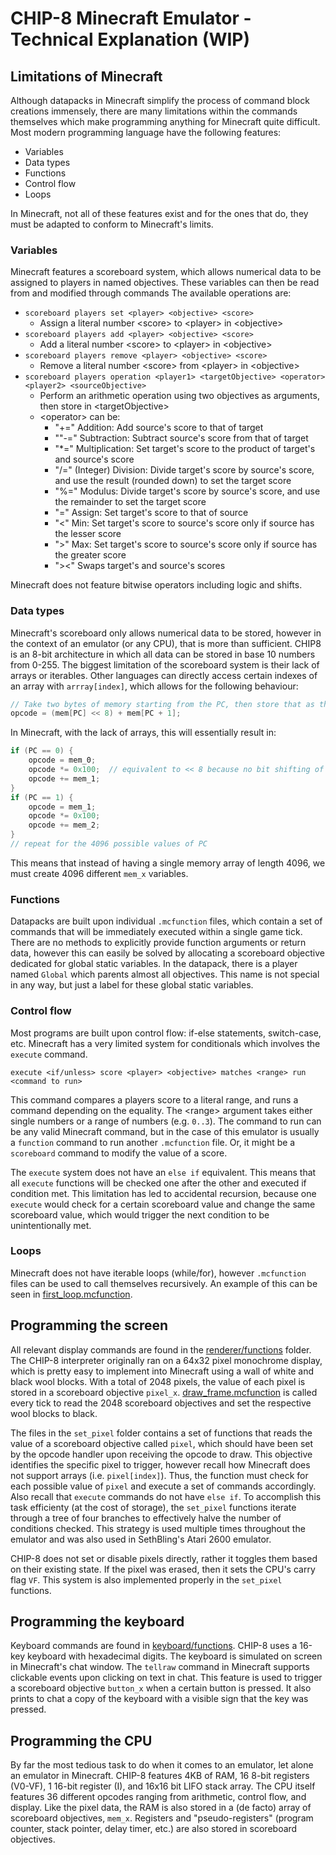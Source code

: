 # CHIP-8 Minecraft Emulator - Technical Explanation (WIP)

## Limitations of Minecraft
Although datapacks in Minecraft simplify the process of command block creations immensely, there are many limitations within the commands themselves which make programming
anything for Minecraft quite difficult. Most modern programming language have the following features:
- Variables
- Data types
- Functions
- Control flow
- Loops

In Minecraft, not all of these features exist and for the ones that do, they must be adapted to conform to Minecraft's limits.

### Variables
Minecraft features a scoreboard system, which allows numerical data to be assigned to players in named objectives. These variables can then be read from and modified through commands
The available operations are:
- `scoreboard players set <player> <objective> <score>`
  - Assign a literal number \<score\> to \<player\> in \<objective\>
- `scoreboard players add <player> <objective> <score>`
  - Add a literal number \<score\> to \<player\> in \<objective\>
- `scoreboard players remove <player> <objective> <score>`
  - Remove a literal number \<score\> from \<player\> in \<objective\>
- `scoreboard players operation <player1> <targetObjective> <operator> <player2> <sourceObjective>`
  - Perform an arithmetic operation using two objectives as arguments, then store in \<targetObjective\>
  - \<operator\> can be:
    - "+=" Addition: Add source's score to that of target
    - ""-=" Subtraction: Subtract source's score from that of target
    - "*=" Multiplication: Set target's score to the product of target's and source's score
    - "/=" (Integer) Division: Divide target's score by source's score, and use the result (rounded down) to set the target score
    - "%=" Modulus: Divide target's score by source's score, and use the remainder to set the target score
    - "=" Assign: Set target's score to that of source
    - "<" Min: Set target's score to source's score only if source has the lesser score
    - ">" Max: Set target's score to source's score only if source has the greater score
    - "><" Swaps target's and source's scores

Minecraft does not feature bitwise operators including logic and shifts.
### Data types
Minecraft's scoreboard only allows numerical data to be stored, however in the context of an emulator (or any CPU), that is more than sufficient. CHIP8 is an 8-bit architecture in which all data can be stored in base 10 numbers from 0-255.
The biggest limitation of the scoreboard system is their lack of arrays or iterables. 
Other languages can directly access certain indexes of an array with `arrray[index]`, which allows for the following behaviour:
```java
// Take two bytes of memory starting from the PC, then store that as the opcode
opcode = (mem[PC] << 8) + mem[PC + 1];
```
In Minecraft, with the lack of arrays, this will essentially result in:
```java
if (PC == 0) {
    opcode = mem_0;
    opcode *= 0x100;  // equivalent to << 8 because no bit shifting of scoreboard variables
    opcode += mem_1;
}
if (PC == 1) {
    opcode = mem_1;
    opcode *= 0x100;
    opcode += mem_2;
}
// repeat for the 4096 possible values of PC
```
This means that instead of having a single memory array of length 4096, we must create 4096 different `mem_x` variables.

### Functions
Datapacks are built upon individual `.mcfunction` files, which contain a set of commands that will be immediately executed within a single game tick.
There are no methods to explicitly provide function arguments or return data, however this can easily be solved by allocating a scoreboard objective dedicated for global static variables.
In the datapack, there is a player named `Global` which parents almost all objectives. This name is not special in any way, but just a label for these global static variables.

### Control flow
Most programs are built upon control flow: if-else statements, switch-case, etc. Minecraft has a very limited system for conditionals which involves the `execute` command.

`execute <if/unless> score <player> <objective> matches <range> run <command to run>`

This command compares a players score to a literal range, and runs a command depending on the equality. The \<range\> argument takes either single numbers or a range of numbers (e.g. `0..3`).
The command to run can be any valid Minecraft command, but in the case of this emulator is usually a `function` command to run another `.mcfunction` file. Or, it might be a `scoreboard` command to modify the value of a score.

The `execute` system does not have an `else if` equivalent. This means that all `execute` functions will be checked one after the other and executed if condition met.
This limitation has led to accidental recursion, because one `execute` would check for a certain scoreboard value and change the same scoreboard value, which would trigger the next condition to be unintentionally met.

### Loops
Minecraft does not have iterable loops (while/for), however `.mcfunction` files can be used to call themselves recursively. An example of this can be seen in [first_loop.mcfunction](./data/cpu/functions/opcode_switch/opcode_dxxx/first_loop.mcfunction).

## Programming the screen
All relevant display commands are found in the [renderer/functions](./data/renderer/functions) folder. The CHIP-8 interpreter originally ran on a 64x32 pixel monochrome display, which is pretty easy to implement into Minecraft using a wall of white and black wool blocks.
With a total of 2048 pixels, the value of each pixel is stored in a scoreboard objective `pixel_x`. [draw_frame.mcfunction](./data/renderer/functions/draw_frame.mcfunction) is called
every tick to read the 2048 scoreboard objectives and set the respective wool blocks to black.

The files in the `set_pixel` folder contains a set of functions that reads the value of a scoreboard objective called `pixel`, which should have been set by the opcode handler upon receiving the opcode to draw.
This objective identifies the specific pixel to trigger, however recall how Minecraft does not support arrays (i.e. `pixel[index]`). 
Thus, the function must check for each possible value of `pixel` and execute a set of commands accordingly. Also recall that `execute` commands do not have `else if`. 
To accomplish this task efficienty (at the cost of storage), the `set_pixel` functions iterate through a tree of four branches to effectively halve the number of conditions checked. This strategy is used multiple times throughout the emulator and was 
also used in SethBling's Atari 2600 emulator.

CHIP-8 does not set or disable pixels directly, rather it toggles them based on their existing state. If the pixel was erased, then it sets the CPU's carry flag `VF`. This system is also implemented properly in the `set_pixel` functions.

## Programming the keyboard
Keyboard commands are found in [keyboard/functions](./data/keyboard/functions). CHIP-8 uses a 16-key keyboard with hexadecimal digits. The keyboard is simulated on screen in Minecraft's chat window.
The `tellraw` command in Minecraft supports clickable events upon clicking on text in chat. This feature is used to trigger a scoreboard objective `button_x` when a certain button is pressed.
It also prints to chat a copy of the keyboard with a visible sign that the key was pressed.

## Programming the CPU
By far the most tedious task to do when it comes to an emulator, let alone an emulator in Minecraft. CHIP-8 features 4KB of RAM, 16 8-bit registers (V0-VF), 1 16-bit register (I), and 16x16 bit LIFO stack array. The CPU itself features 36 different opcodes ranging from arithmetic, control flow, and display.
Like the pixel data, the RAM is also stored in a (de facto) array of scoreboard objectives, `mem_x`. Registers and "pseudo-registers" (program counter, stack pointer, delay timer, etc.) are also stored in scoreboard objectives.


